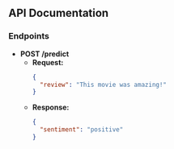 ## API Documentation
### Endpoints

- **POST /predict**
  - **Request:**
    ```json
    {
      "review": "This movie was amazing!"
    }
    ```
  - **Response:**
    ```json
    {
      "sentiment": "positive"
    }
    ```